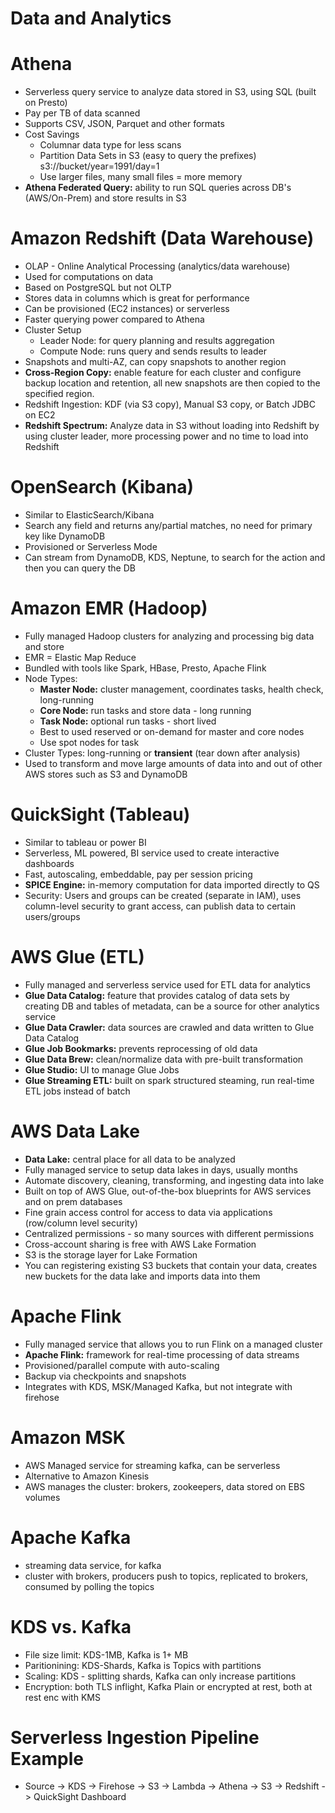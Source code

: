 # Data and Analytics

# Athena
- Serverless query service to analyze data stored in S3, using SQL (built on Presto)
- Pay per TB of data scanned
- Supports CSV, JSON, Parquet and other formats
- Cost Savings
    - Columnar data type for less scans
    - Partition Data Sets in S3 (easy to query the prefixes) s3://bucket/year=1991/day=1
    - Use larger files, many small files = more memory
- **Athena Federated Query:** ability to run SQL queries across DB's (AWS/On-Prem) and store results in S3

# Amazon Redshift (Data Warehouse)
- OLAP - Online Analytical Processing (analytics/data warehouse)
- Used for computations on data
- Based on PostgreSQL but not OLTP
- Stores data in columns which is great for performance
- Can be provisioned (EC2 instances) or serverless
- Faster querying power compared to Athena
- Cluster Setup
    - Leader Node: for query planning and results aggregation
    - Compute Node: runs query and sends results to leader
- Snapshots and multi-AZ, can copy snapshots to another region
- **Cross-Region Copy:** enable feature for each cluster and configure backup location and retention, all new snapshots are then copied to the specified region.
- Redshift Ingestion: KDF (via S3 copy), Manual S3 copy, or Batch JDBC on EC2
- **Redshift Spectrum:** Analyze data in S3 without loading into Redshift by using cluster leader, more processing power and no time to load into Redshift

# OpenSearch (Kibana)
- Similar to ElasticSearch/Kibana
- Search any field and returns any/partial matches, no need for primary key like DynamoDB
- Provisioned or Serverless Mode
- Can stream from DynamoDB, KDS, Neptune, to search for the action and then you can query the DB

# Amazon EMR (Hadoop)
- Fully managed Hadoop clusters for analyzing and processing big data and store 
- EMR = Elastic Map Reduce
- Bundled with tools like Spark, HBase, Presto, Apache Flink
- Node Types:
    - **Master Node:** cluster management, coordinates tasks, health check, long-running
    - **Core Node:** run tasks and store data - long running
    - **Task Node:** optional run tasks - short lived
    - Best to used reserved or on-demand for master and core nodes
    - Use spot nodes for task
- Cluster Types: long-running or **transient** (tear down after analysis)
- Used to transform and move large amounts of data into and out of other AWS stores such as S3 and DynamoDB

# QuickSight (Tableau)
- Similar to tableau or power BI
- Serverless, ML powered, BI service used to create interactive dashboards
- Fast, autoscaling, embeddable, pay per session pricing
- **SPICE Engine:** in-memory computation for data imported directly to QS
- Security: Users and groups can be created (separate in IAM), uses column-level security to grant access, can publish data to certain users/groups

# AWS Glue (ETL)
- Fully managed and serverless service used for ETL data for analytics
- **Glue Data Catalog:** feature that provides catalog of data sets by creating DB and tables of metadata, can be a source for other analytics service
- **Glue Data Crawler:** data sources are crawled and data written to Glue Data Catalog
- **Glue Job Bookmarks:** prevents reprocessing of old data
- **Glue Data Brew:** clean/normalize data with pre-built transformation
- **Glue Studio:** UI to manage Glue Jobs
- **Glue Streaming ETL:** built on spark structured steaming, run real-time ETL jobs instead of batch

# AWS Data Lake
- **Data Lake:** central place for all data to be analyzed
- Fully managed service to setup data lakes in days, usually months
- Automate discovery, cleaning, transforming, and ingesting data into lake
- Built on top of AWS Glue, out-of-the-box blueprints for AWS services and on prem databases
- Fine grain access control for access to data via applications (row/column level security)
- Centralized permissions - so many sources with different permissions
- Cross-account sharing is free with AWS Lake Formation
- S3 is the storage layer for Lake Formation
- You can registering existing S3 buckets that contain your data, creates new buckets for the data lake and imports data into them

# Apache Flink
- Fully managed service that allows you to run Flink on a managed cluster
- **Apache Flink:** framework for real-time processing of data streams
- Provisioned/parallel compute with auto-scaling
- Backup via checkpoints and snapshots
- Integrates with KDS, MSK/Managed Kafka, but not integrate with firehose

# Amazon MSK
- AWS Managed service for streaming kafka, can be serverless
- Alternative to Amazon Kinesis
- AWS manages the cluster: brokers, zookeepers, data stored on EBS volumes

# Apache Kafka
- streaming data service, for kafka
- cluster with brokers, producers push to topics, replicated to brokers, consumed by polling the topics

# KDS vs. Kafka
- File size limit: KDS-1MB, Kafka is 1+ MB
- Paritionining: KDS-Shards, Kafka is Topics with partitions
- Scaling: KDS - splitting shards, Kafka can only increase partitions
- Encryption: both TLS inflight, Kafka Plain or encrypted at rest, both at rest enc with KMS

# Serverless Ingestion Pipeline Example
- Source -> KDS -> Firehose -> S3 -> Lambda -> Athena -> S3 -> Redshift -> QuickSight Dashboard